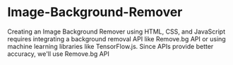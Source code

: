 # Image-Background-Remover
Creating an Image Background Remover using HTML, CSS, and JavaScript requires integrating a background removal API like Remove.bg API or using machine learning libraries like TensorFlow.js. Since APIs provide better accuracy, we'll use Remove.bg API
